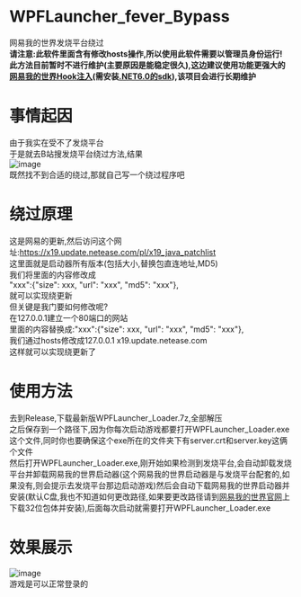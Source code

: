 # WPFLauncher_fever_Bypass
网易我的世界发烧平台绕过<br />
**请注意:此软件里面含有修改hosts操作,所以使用此软件需要以管理员身份运行!**<br />
**此方法目前暂时不进行维护(主要原因是能稳定很久),这边建议使用功能更强大的[网易我的世界Hook注入](https://github.com/daijunhaoMinecraft/WPFLauncher_Hook)(需安装[.NET6.0的sdk](https://dotnet.microsoft.com/zh-cn/download/dotnet/thank-you/sdk-6.0.425-windows-x86-installer)),该项目会进行长期维护**<br />
# 事情起因
由于我实在受不了发烧平台<br />
于是就去B站搜发烧平台绕过方法,结果<br />
![image](https://github.com/daijunhaoMinecraft/WPFLauncher_fever_Bypass/assets/121751847/84060f7e-d8ae-443c-8811-ec1251475172)<br />
既然找不到合适的绕过,那就自己写一个绕过程序吧<br />
# 绕过原理
这是网易的更新,然后访问这个网址:<https://x19.update.netease.com/pl/x19_java_patchlist><br />
这里面就是启动器所有版本(包括大小,替换包直连地址,MD5)<br />
我们将里面的内容修改成<br />
"xxx":{"size": xxx, "url": "xxx", "md5": "xxx"},<br />
就可以实现绕更新<br />
但关键是我门要如何修改呢?<br />
在127.0.0.1建立一个80端口的网站<br />
里面的内容替换成:"xxx":{"size": xxx, "url": "xxx", "md5": "xxx"},<br />
我们通过hosts修改成127.0.0.1 x19.update.netease.com<br />
这样就可以实现绕更新了
# 使用方法
去到Release,下载最新版WPFLauncher_Loader.7z,全部解压<br />
之后保存到一个路径下,因为你每次启动游戏都要打开WPFLauncher_Loader.exe这个文件,同时你也要确保这个exe所在的文件夹下有server.crt和server.key这俩个文件<br />
然后打开WPFLauncher_Loader.exe,刚开始如果检测到发烧平台,会自动卸载发烧平台并卸载网易我的世界启动器(这个网易我的世界启动器是与发烧平台配套的,如果没有,则会提示去发烧平台那边启动游戏)然后会自动下载网易我的世界启动器并安装(默认C盘,我也不知道如何更改路径,如果要更改路径请到[网易我的世界官网](https://mc.163.com/)上下载32位包体并安装),后面每次启动就需要打开WPFLauncher_Loader.exe
# 效果展示
![image](https://github.com/daijunhaoMinecraft/WPFLauncher_fever_Bypass/assets/121751847/7a80e3f6-5eae-4438-bbfa-7d39f0bbab58)<br />
游戏是可以正常登录的
